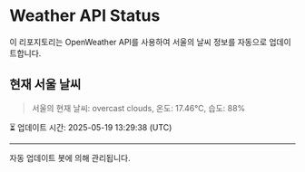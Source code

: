 
# Weather API Status

이 리포지토리는 OpenWeather API를 사용하여 서울의 날씨 정보를 자동으로 업데이트합니다.

## 현재 서울 날씨
> 서울의 현재 날씨: overcast clouds, 온도: 17.46°C, 습도: 88%

⏳ 업데이트 시간: 2025-05-19 13:29:38 (UTC)

---
자동 업데이트 봇에 의해 관리됩니다.
